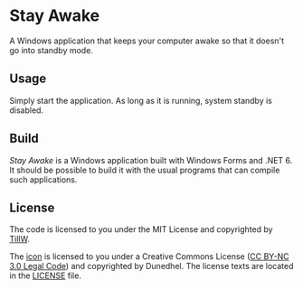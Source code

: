# Stay Awake
A Windows application that keeps your computer awake so that it doesn't go into standby mode.

## Usage
Simply start the application. As long as it is running, system standby is disabled.

## Build
_Stay Awake_ is a Windows application built with Windows Forms and .NET 6. It should be possible to build it with the usual programs that can compile such applications.

## License
The code is licensed to you under the MIT License and copyrighted by [TillW](https://github.com/x789/).

The [icon](https://www.iconfinder.com/icons/60875/coffee_cup_food_icon) is licensed to you under a Creative Commons License ([CC BY-NC 3.0 Legal Code](http://creativecommons.org/licenses/by-nc/3.0/)) and copyrighted by Dunedhel.
The license texts are located in the [LICENSE](LICENSE) file.